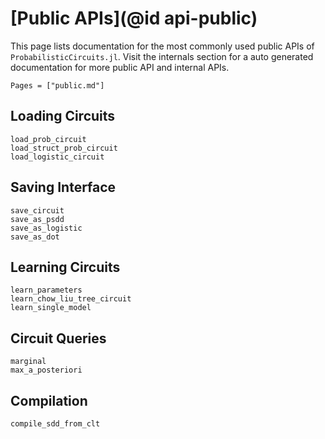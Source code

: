 # [Public APIs](@id api-public)

This page lists documentation for the most commonly used public APIs of `ProbabilisticCircuits.jl`. Visit the internals section for a auto generated documentation for more public API and internal APIs.

```@contents
Pages = ["public.md"]
```

## Loading Circuits

```@docs
load_prob_circuit
load_struct_prob_circuit
load_logistic_circuit
```

## Saving Interface

```@docs
save_circuit
save_as_psdd
save_as_logistic
save_as_dot
```

## Learning Circuits

```@docs
learn_parameters
learn_chow_liu_tree_circuit
learn_single_model
```

## Circuit Queries


```@docs
marginal
max_a_posteriori
```

## Compilation

```@docs
compile_sdd_from_clt
```

